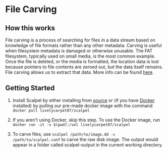 # File Carving

## How this works

File carving is a process of searching for files in a data stream based on knowledge of file formats rather than any other metadata. Carving is useful when filesystem metadata is damaged or otherwise unusable. The FAT filesystem, typically used on small media, is the most common example. Once the file is deleted, or the media is formatted, the location data is lost because pointers to file contents are zeroed out, but the data itself remains. File carving allows us to extract that data. More info can be found [here](https://www.klennet.com/carver/carving-methods.aspx#:~:text=%20Carving%20for%20contiguous%20files%20%201%20Header,at%20the%20end%20of%20file,%20the...%20More).

## Getting Started

1. Install Scalpel by either installing from [source](https://github.com/sleuthkit/scalpel) or (if you have [Docker](https://www.docker.com/products/docker-desktop) installed) by pulling our pre-made docker image with the command `docker pull livelycarpet87/scalpel`

2. If you aren't using Docker, skip this step. To use the Docker image, run `docker run -it -v $(pwd):/vol livelycarpet87/scalpel`

3. To carve files, use `scalpel /path/to/image.dd -c /path/to/scalpel.conf` to carve the raw disk image. The output would appear in a folder called scalpel-output in the current working directory.

